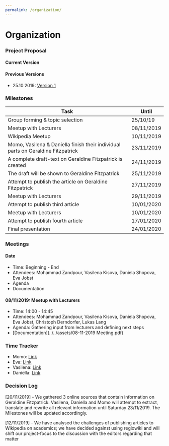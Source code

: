 ```yaml
---
permalink: /organization/
---
```


# Organization

### Project Proposal

#### Current Version

#### Previous Versions
- 25.10.2019: [Version 1](../../assets/ProjectProposal-v1.pdf)

### Milestones

| Task | Until |
|-------|--------|
| Group forming & topic selection | 25/10/19 | DONE |
| Meetup with Lecturers | 08/11/2019 | DONE |
| Wikipedia Meetup | 10/11/2019 | DONE |
| Momo, Vasilena & Daniella finish their individual parts on Geraldine Fitzpatrick | 23/11/2019 | ONGOING |
| A complete draft-text on Geraldine Fitzpatrick is created | 24/11/2019 | - |
| The draft will be shown to Geraldine Fitzpatrick | 25/11/2019 | - |
| Attempt to publish the article on Geraldine Fitzpatrick | 27/11/2019 | - |
| Meetup with Lecturers | 29/11/2019 | - |
| Attempt to publish third article | 10/01/2020 | - |
| Meetup with Lecturers | 10/01/2020 | - |
| Attempt to publish fourth article | 17/01/2020 | - |
| Final presentation | 24/01/2020 | - |

### Meetings
#### Date
- Time: Beginning - End
- Attendees: Mohammad Zandpour, Vasilena Kisova, Daniela Shopova, Eva Jobst
- Agenda
- Documentation

#### 08/11/2019: Meetup with Lecturers
- Time: 14:00 - 14:45
- Attendees: Mohammad Zandpour, Vasilena Kisova, Daniela Shopova, Eva Jobst, Christoph Derndorfer, Lukas Lang
- Agenda: Gathering input from lecturers and defining next steps
- [Documentation](../../assets/08-11-2019 Meeting.pdf)


###  Time Tracker
- Momo: [Link](../../assets/TimeTables/TimeTable_Momo.ods)
- Eva: [Link](../../assets/TimeTables/TimeTable_Eva.ods)
- Vasilena: [Link](../../assets/TimeTables/TimeTable_Vasilena.ods)
- Daniella: [Link](../../assets/TimeTables/TimeTable_Daniella.ods)

### Decision Log
[20/11/2019] - We gathered 3 online sources that contain information on Geraldine Fitzpatrick. Vasilena, Daniella and Momo will attempt to extract, translate and rewrite all relevant information until Saturday 23/11/2019. The Milestones will be updated accordingly.

[12/11/2019] - We have analysed the challenges of publishing articles to Wikipedia on academics; we have decided against using regiowiki and will shift our project-focus to the discussion with the editors regarding that matter
